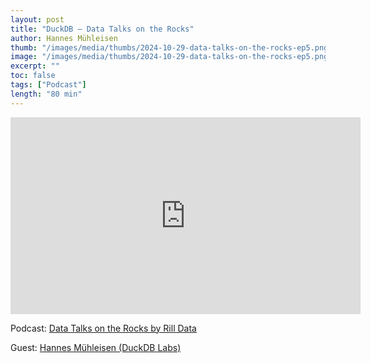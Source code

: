 ```yaml
---
layout: post
title: "DuckDB – Data Talks on the Rocks"
author: Hannes Mühleisen
thumb: "/images/media/thumbs/2024-10-29-data-talks-on-the-rocks-ep5.png"
image: "/images/media/thumbs/2024-10-29-data-talks-on-the-rocks-ep5.png"
excerpt: ""
toc: false
tags: ["Podcast"]
length: "80 min"
---
```


<div class="video-container">
<iframe width="560" height="315" src="https://www.youtube-nocookie.com/embed/a-RmhY5RPVg?si=7nUCLymvtVwG51nc" title="YouTube video player" frameborder="0" allow="accelerometer; autoplay; clipboard-write; encrypted-media; gyroscope; picture-in-picture; web-share" referrerpolicy="strict-origin-when-cross-origin" allowfullscreen></iframe>
</div>

Podcast: [Data Talks on the Rocks by Rill Data](https://www.youtube.com/playlist?list=PL_ZoDsg2yFKgr_YEc4XOY0wlRLqzyR07q)

Guest: [Hannes Mühleisen (DuckDB Labs)](https://hannes.muehleisen.org/)
